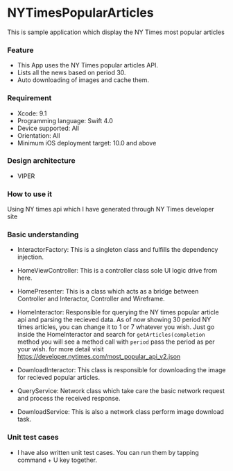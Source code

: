 # NYTimesPopularArticles
This is sample application which display the NY Times most popular articles

### Feature ###
* This App uses the NY Times popular articles API.
* Lists all the news based on period 30.
* Auto downloading of images and cache them.

### Requirement ###
* Xcode: 9.1
* Programming language: Swift 4.0
* Device supported: All 
* Orientation:  All
* Minimum iOS deployment target: 10.0 and above


### Design architecture  ###
* VIPER


### How to use it ###
Using NY times api which I have generated through NY Times developer site


### Basic understanding ###

* InteractorFactory: This is a singleton class and fulfills the dependency injection.

* HomeViewController: This is a controller class sole UI logic drive from here.

* HomePresenter: This is a class which acts as a bridge between Controller and Interactor, Controller and Wireframe.

* HomeInteractor: Responsible for querying the NY times popular article api and parsing the recieved data. As of now showing 30 period NY times articles, you can change it to 1 or 7 whatever you wish. Just go inside the HomeInteractor and search for `getArticles(completion` method you will see a method call with `period` pass the period as per your wish.
for more detail visit https://developer.nytimes.com/most_popular_api_v2.json

* DownloadInteractor: This class is responsible for downloading the image for recieved popular articles.

* QueryService: Network class which take care the basic network request and process the received response.

* DownloadService: This is also a network class perform image download task.


### Unit test cases ###
 * I have also written unit test cases. You can run them by tapping command + U key together.













